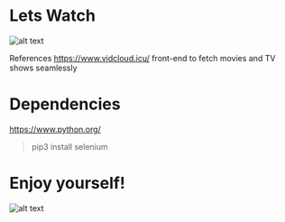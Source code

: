 # Lets Watch
![alt text](https://66.media.tumblr.com/0a3a008a2da98fd24cc6dbba46f461ad/tumblr_o6zszubZHc1rk0k2jo1_500.gif)

References https://www.vidcloud.icu/ front-end to fetch movies and TV shows seamlessly
# Dependencies
https://www.python.org/

>pip3 install selenium

# Enjoy yourself!

![alt text](https://media.tenor.com/images/0fe8b28a976b06757fb64a3527b9f2b6/tenor.gif)
